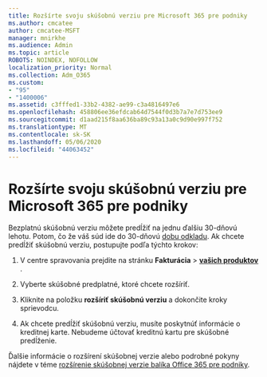 ```yaml
---
title: Rozšírte svoju skúšobnú verziu pre Microsoft 365 pre podniky
ms.author: cmcatee
author: cmcatee-MSFT
manager: mnirkhe
ms.audience: Admin
ms.topic: article
ROBOTS: NOINDEX, NOFOLLOW
localization_priority: Normal
ms.collection: Adm_O365
ms.custom:
- "95"
- "1400006"
ms.assetid: c3fffed1-33b2-4382-ae99-c3a4816497e6
ms.openlocfilehash: 458806ee36efdcab64d7544f0d3b7a7e7d753ee9
ms.sourcegitcommit: d1aad215f8aa636ba89c93a13a0c9d90e997f752
ms.translationtype: MT
ms.contentlocale: sk-SK
ms.lasthandoff: 05/06/2020
ms.locfileid: "44063452"
---
```

# <a name="extend-your-trial-for-microsoft-365-for-business"></a>Rozšírte svoju skúšobnú verziu pre Microsoft 365 pre podniky

Bezplatnú skúšobnú verziu môžete predĺžiť na jednu ďalšiu 30-dňovú lehotu. Potom, čo že váš súd ide do 30-dňovú [dobu odkladu](https://docs.microsoft.com/alchemyinsights/grace-period-for-microsoft-365-free-trial). Ak chcete predĺžiť skúšobnú verziu, postupujte podľa týchto krokov:
  
1. V centre spravovania prejdite na stránku **Fakturácia** \> **[vašich produktov](https://go.microsoft.com/fwlink/p/?linkid=842054)** .

2. Vyberte skúšobné predplatné, ktoré chcete rozšíriť.

3. Kliknite na položku **rozšíriť skúšobnú verziu** a dokončite kroky sprievodcu.

4. Ak chcete predĺžiť skúšobnú verziu, musíte poskytnúť informácie o kreditnej karte. Nebudeme účtovať kreditnú kartu pre skúšobné predĺženie.

Ďalšie informácie o rozšírení skúšobnej verzie alebo podrobné pokyny nájdete v téme [rozšírenie skúšobnej verzie balíka Office 365 pre podniky](https://docs.microsoft.com/microsoft-365/commerce/extend-your-trial).
